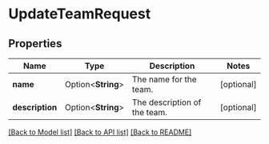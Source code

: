 # UpdateTeamRequest

## Properties

Name | Type | Description | Notes
------------ | ------------- | ------------- | -------------
**name** | Option<**String**> | The name for the team. | [optional]
**description** | Option<**String**> | The description of the team. | [optional]

[[Back to Model list]](../README.md#documentation-for-models) [[Back to API list]](../README.md#documentation-for-api-endpoints) [[Back to README]](../README.md)


